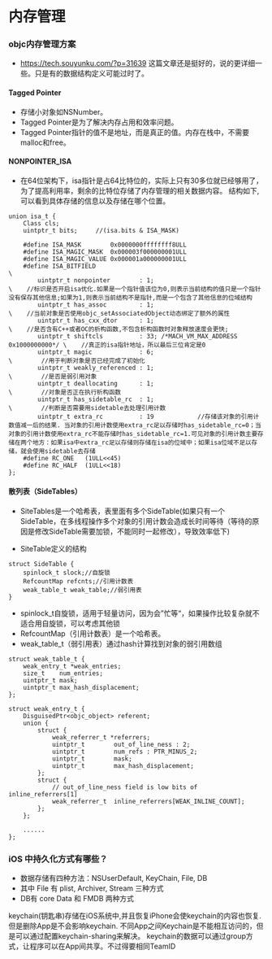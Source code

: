 #  内存管理

### objc内存管理方案

- https://tech.souyunku.com/?p=31639 这篇文章还是挺好的，说的更详细一些。只是有的数据结构定义可能过时了。

#### Tagged Pointer 
- 存储小对象如NSNumber。 
- Tagged Pointer是为了解决内存占用和效率问题。
- Tagged Pointer指针的值不是地址，而是真正的值。内存在栈中，不需要malloc和free。

#### NONPOINTER_ISA
- 在64位架构下，isa指针是占64比特位的，实际上只有30多位就已经够用了，为了提高利用率，剩余的比特位存储了内存管理的相关数据内容。
结构如下,可以看到具体存储的信息以及存储在哪个位置。

```
union isa_t {
    Class cls;
    uintptr_t bits;     //(isa.bits & ISA_MASK)
    
    #define ISA_MASK        0x0000000ffffffff8ULL
    #define ISA_MAGIC_MASK  0x000003f000000001ULL
    #define ISA_MAGIC_VALUE 0x000001a000000001ULL
    #define ISA_BITFIELD                                                      \
        uintptr_t nonpointer        : 1;                                       \    //标识是否开启isa优化.如果是一个指针值该位为0,则表示当前结构的值只是一个指针没有保存其他信息;如果为1,则表示当前结构不是指针,而是一个包含了其他信息的位域结构
        uintptr_t has_assoc         : 1;                                       \    //当前对象是否使用objc_setAssociatedObject动态绑定了额外的属性
        uintptr_t has_cxx_dtor      : 1;                                       \    //是否含有C++或者OC的析构函数,不包含析构函数时对象释放速度会更快;
        uintptr_t shiftcls          : 33; /*MACH_VM_MAX_ADDRESS 0x1000000000*/ \    //真正的isa指针地址，所以最后三位肯定是0
        uintptr_t magic             : 6;                                       \        //用于判断对象是否已经完成了初始化
        uintptr_t weakly_referenced : 1;                                       \        //是否是弱引用对象
        uintptr_t deallocating      : 1;                                       \        //对象是否正在执行析构函数
        uintptr_t has_sidetable_rc  : 1;                                       \        //判断是否需要用sidetable去处理引用计数
        uintptr_t extra_rc          : 19            //存储该对象的引用计数值减一后的结果. 当对象的引用计数使用extra_rc足以存储时has_sidetable_rc=0；当对象的引用计数使用extra_rc不能存储时has_sidetable_rc=1.可见对象的引用计数主要存储在两个地方：如果isa中extra_rc足以存储则存储在isa的位域中；如果isa位域不足以存储，就会使用sidetable去存储
    #define RC_ONE   (1ULL<<45)
    #define RC_HALF  (1ULL<<18)
};
```
#### 散列表（SideTables）
- SiteTables是一个哈希表，表里面有多个SideTable(如果只有一个SideTable，在多线程操作多个对象的引用计数会造成长时间等待（等待的原因是修改SideTable需要加锁，不能同时一起修改），导致效率低下)

- SiteTable定义的结构
```
struct SideTable {
    spinlock_t slock;//自旋锁
    RefcountMap refcnts;//引用计数表
    weak_table_t weak_table;//弱引用表
}
```
- spinlock_t自旋锁，适用于轻量访问，因为会”忙等“，如果操作比较复杂就不适合用自旋锁，可以考虑其他锁
- RefcountMap（引用计数表）是一个哈希表。
- weak_table_t（弱引用表）通过hash计算找到对象的弱引用数组
```
struct weak_table_t {
    weak_entry_t *weak_entries;
    size_t    num_entries;
    uintptr_t mask;
    uintptr_t max_hash_displacement;
};

struct weak_entry_t {
    DisguisedPtr<objc_object> referent;
    union {
        struct {
            weak_referrer_t *referrers;
            uintptr_t        out_of_line_ness : 2;
            uintptr_t        num_refs : PTR_MINUS_2;
            uintptr_t        mask;
            uintptr_t        max_hash_displacement;
        };
        struct {
            // out_of_line_ness field is low bits of inline_referrers[1]
            weak_referrer_t  inline_referrers[WEAK_INLINE_COUNT];
        };
    };

    ......
};
```

### iOS 中持久化方式有哪些？
* 数据存储有四种方法：NSUserDefault, KeyChain, File, DB
* 其中 File 有 plist, Archiver, Stream 三种方式
* DB有 core Data 和 FMDB 两种方式

keychain(钥匙串)存储在iOS系统中,并且恢复iPhone会使keychain的内容也恢复.但是删除App是不会影响keychain.
不同App之间Keychain是不能相互访问的，但是可以通过配置keychain-sharing来解决。
keychain的数据可以通过group方式，让程序可以在App间共享。不过得要相同TeamID
